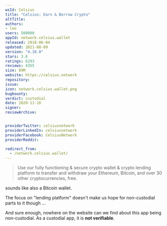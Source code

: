 ```yaml
---
wsId: Celsius
title: "Celsius: Earn & Borrow Crypto"
altTitle: 
authors:
- leo
users: 500000
appId: network.celsius.wallet
released: 2018-06-04
updated: 2021-08-09
version: "4.10.0"
stars: 3.6
ratings: 6293
reviews: 4355
size: 89M
website: https://celsius.network
repository: 
issue: 
icon: network.celsius.wallet.png
bugbounty: 
verdict: custodial
date: 2020-11-16
signer: 
reviewArchive:


providerTwitter: celsiusnetwork
providerLinkedIn: celsiusnetwork
providerFacebook: CelsiusNetwork
providerReddit: 

redirect_from:
  - /network.celsius.wallet/
---
```



> Use our fully functioning & secure crypto wallet & crypto lending platform to
  transfer and withdraw your Ethereum, Bitcoin, and over 30 other
  cryptocurrencies, free.

sounds like also a Bitcoin wallet.

The focus on "lending platform" doesn't make us hope for non-custodial parts to
it though ...

And sure enough, nowhere on the website can we find about this app being
non-custodial. As a custodial app, it is **not verifiable**.

